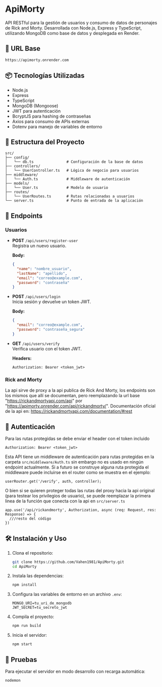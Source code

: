 # ApiMorty

API RESTful para la gestión de usuarios y consumo de datos de personajes de Rick and Morty. Desarrollada con Node.js, Express y TypeScript, utilizando MongoDB como base de datos y desplegada en Render.

## 🚀 URL Base

```
https://apimorty.onrender.com
```

## 📦 Tecnologías Utilizadas

- Node.js
- Express
- TypeScript
- MongoDB (Mongoose)
- JWT para autenticación
- BcryptJS para hashing de contraseñas
- Axios para consumo de APIs externas
- Dotenv para manejo de variables de entorno

## 📁 Estructura del Proyecto

```
src/
├── config/
│   └── db.ts               # Configuración de la base de datos
├── controllers/
│   └── UserController.ts   # Lógica de negocio para usuarios
├── middleware/
│   └── Auth.ts             # Middleware de autenticación
├── models/
│   └── User.ts             # Modelo de usuario
├── routes/
│   └── UserRoutes.ts       # Rutas relacionadas a usuarios
└── server.ts               # Punto de entrada de la aplicación
```

## 📄 Endpoints

### Usuarios

- **POST** `/api/users/register-user`\
  Registra un nuevo usuario.

  **Body:**

  ```json
  {
    "name": "nombre_usuario",
    "lastName": "apellido",
    "email": "correo@example.com",
    "password": "contraseña"
  }
  ```

- **POST** `/api/users/login`\
  Inicia sesión y devuelve un token JWT.

  **Body:**

  ```json
  {
    "email": "correo@example.com",
    "password": "contraseña_segura"
  }
  ```

- **GET** `/api/users/verify`\
  Verifica usuario con el token JWT.

  **Headers:**
  ```
  Authorization: Bearer <token_jwt>
  ```


### Rick and Morty

La api sirve de proxy a la api publica de Rick And Morty, los endpoints son los mismos que allí se documentan, pero reemplazando la url base "https://rickandmortyapi.com/api" por "https://apimorty.onrender.com/api/rickandmorty/".
Documentación oficial de la api en: https://rickandmortyapi.com/documentation/#rest


## 🔐 Autenticación

Para las rutas protegidas se debe enviar el header con el token incluido
```
Authorization: Bearer <token_jwt>
```

Esta API tiene un middleware de autenticación para rutas protegidas en la carpeta `src/middleware/Auth.ts` sin embargo no es usado en ningún endpoint actualmente. Si a futuro se construye alguna ruta protegida el middleware puede incluirse en el router como se muestra en el ejemplo:
```
userRouter.get('/verify', auth, controller); 
```

O bien si se quieren proteger todas las rutas del proxy hacia la api original (para testear los privilegios de usuario), se puede reemplazar la primera linea de la función que conecta con la api en `src/server.ts`
```
app.use('/api/rickandmorty', Authorization, async (req: Request, res: Response) => { 
  ///resto del código
})
```



## 🛠️ Instalación y Uso

1. Clona el repositorio:

   ```bash
   git clone https://github.com/Vahen1981/ApiMorty.git
   cd ApiMorty
   ```

2. Instala las dependencias:

   ```bash
   npm install
   ```

3. Configura las variables de entorno en un archivo `.env`:

   ```
   MONGO_URI=tu_uri_de_mongodb
   JWT_SECRET=tu_secreto_jwt
   ```

4. Compila el proyecto:

   ```bash
   npm run build
   ```

5. Inicia el servidor:

   ```bash
   npm start
   ```

## 🧰 Pruebas

Para ejecutar el servidor en modo desarrollo con recarga automática:

```bash
nodemon
```


